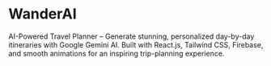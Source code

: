 # WanderAI
AI-Powered Travel Planner – Generate stunning, personalized day-by-day itineraries with Google Gemini AI. Built with React.js, Tailwind CSS, Firebase, and smooth animations for an inspiring trip-planning experience.
